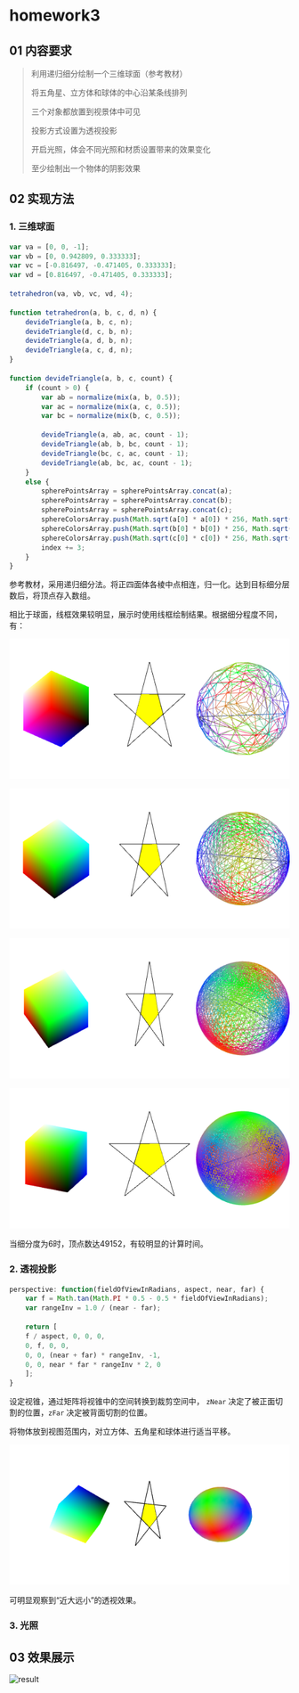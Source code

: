 # homework3

## 01 内容要求

> 利用递归细分绘制一个三维球面（参考教材）
>
> 将五角星、立方体和球体的中心沿某条线排列
>
> 三个对象都放置到视景体中可见
>
> 投影方式设置为透视投影
>
> 开启光照，体会不同光照和材质设置带来的效果变化
>
> 至少绘制出一个物体的阴影效果

## 02 实现方法

### 1. 三维球面

```javascript
var va = [0, 0, -1];
var vb = [0, 0.942809, 0.333333];
var vc = [-0.816497, -0.471405, 0.333333];
var vd = [0.816497, -0.471405, 0.333333];

tetrahedron(va, vb, vc, vd, 4);

function tetrahedron(a, b, c, d, n) {
    devideTriangle(a, b, c, n);
    devideTriangle(d, c, b, n);
    devideTriangle(a, d, b, n);
    devideTriangle(a, c, d, n);
}

function devideTriangle(a, b, c, count) {
    if (count > 0) {
        var ab = normalize(mix(a, b, 0.5));
        var ac = normalize(mix(a, c, 0.5));
        var bc = normalize(mix(b, c, 0.5));

        devideTriangle(a, ab, ac, count - 1);
        devideTriangle(ab, b, bc, count - 1);
        devideTriangle(bc, c, ac, count - 1);
        devideTriangle(ab, bc, ac, count - 1);
    }
    else {
        spherePointsArray = spherePointsArray.concat(a);
        spherePointsArray = spherePointsArray.concat(b);
        spherePointsArray = spherePointsArray.concat(c);
        sphereColorsArray.push(Math.sqrt(a[0] * a[0]) * 256, Math.sqrt(a[1] * a[1]) * 256, Math.sqrt(a[2] * a[2]) * 256);
        sphereColorsArray.push(Math.sqrt(b[0] * b[0]) * 256, Math.sqrt(b[1] * b[1]) * 256, Math.sqrt(b[2] * b[2]) * 256);
        sphereColorsArray.push(Math.sqrt(c[0] * c[0]) * 256, Math.sqrt(c[1] * c[1]) * 256, Math.sqrt(c[2] * c[2]) * 256);
        index += 3;
    }
}
```

参考教材，采用递归细分法。将正四面体各棱中点相连，归一化。达到目标细分层数后，将顶点存入数组。

相比于球面，线框效果较明显，展示时使用线框绘制结果。根据细分程度不同，有：

![](./tetrahedron3.png)

![](./tetrahedron4.png)

![tetrahedron5](./tetrahedron5.png)

![tetrahedron6](./tetrahedron6.png)

当细分度为6时，顶点数达49152，有较明显的计算时间。

### 2. 透视投影

```javascript
perspective: function(fieldOfViewInRadians, aspect, near, far) {
    var f = Math.tan(Math.PI * 0.5 - 0.5 * fieldOfViewInRadians);
    var rangeInv = 1.0 / (near - far);

    return [
    f / aspect, 0, 0, 0,
    0, f, 0, 0,
    0, 0, (near + far) * rangeInv, -1,
    0, 0, near * far * rangeInv * 2, 0
    ];
}
```

设定视锥，通过矩阵将视锥中的空间转换到裁剪空间中， `zNear` 决定了被正面切割的位置，`zFar` 决定被背面切割的位置。

将物体放到视图范围内，对立方体、五角星和球体进行适当平移。

![perspective](./perspective.png)

可明显观察到“近大远小”的透视效果。

### 3. 光照



## 03 效果展示

[方向光源]: ./lighting-directional.html
[github]: https://kiainio.github.io/WebGL/homework3/lighting-directional.html

![result](./result.png)

